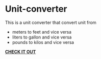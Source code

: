 # Unit-converter
This is a unit converter that convert unit from
<ul>
  <li>meters to feet and vice versa</li>
   <li>liters to gallon and vice versa</li>
   <li>pounds to kilos and vice versa</li>
</ul>
<a href = "https://unitconverteradu.netlify.app/ "><strong>CHECK IT OUT</strong></a>

